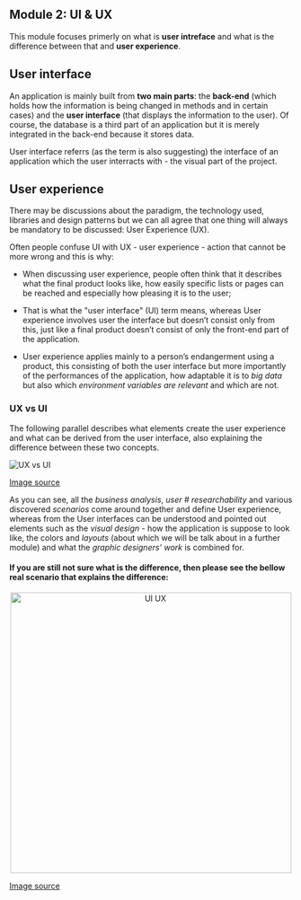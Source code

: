 
##  Module 2: UI & UX

This module focuses primerly on what is **user intreface** and what is the difference between that and **user experience**.

  

##  User interface

An application is mainly built from __two main parts__: the **back-end** (which holds how the information is being changed in methods and in certain cases) and the **user interface** (that displays the information to the user). Of course, the database is a third part of an application but it is merely integrated in the back-end because it stores data.

  

User interface referrs (as the term is also suggesting) the interface of an application which the user interracts with - the visual part of the project.

  

##  User experience

There may be discussions about the paradigm, the technology used, libraries and design patterns but we can all agree that one thing will always be mandatory to be discussed: User Experience (UX).

Often people confuse UI with UX - user experience - action that cannot be more wrong and this is why:

- When discussing user experience, people often think that it describes what the final product looks like, how easily specific lists or pages can be reached and especially how pleasing it is to the user;

- That is what the "user interface" (UI) term means, whereas User experience involves user the interface but doesn’t  consist  only  from  this,  just  like  a  final product doesn’t consist of only the front-end part of the application.

- User experience applies mainly to a person’s endangerment using a product, this consisting of both the user interface but more importantly of the performances of the application, how adaptable it is to _big data_ but also which _environment variables are relevant_ and which are not.

  

###  UX vs UI

The following parallel describes what elements create the user experience and what can be derived from the user interface, also explaining the difference between these two concepts.

  

![UX vs UI](https://github.com/microsoft-dx/xamarin-fundamentals-ui/blob/master/Images/ui-vs-ux.jpg?raw=true)

  

[Image source](https://www.devsaran.com/sites/default/files/styles/large/public/blogimages/knowing-the-difference-between-the-ux-and-ui-design.jpg?itok=w3QwKgRm)

  

As you can see, all the _business analysis_, _user # researchability_ and various discovered _scenarios_ come around together and define User experience, whereas from the User interfaces can be understood and pointed out elements such as the _visual design_ - how the application is suppose to look like, the colors and _layouts_ (about which we will be talk about in a further module) and what the _graphic designers' work_ is combined for.

  

####  If you are still not sure what is the difference, then please see the bellow real scenario that explains the difference:

<p align="center"><img width="500"  alt="UI UX"  src="https://github.com/microsoft-dx/xamarin-fundamentals-ui/blob/master/Images/ux-ui.jpg?raw=true"  margin=auto></p>

  

[Image source](https://www.techtic.com/wp-content/uploads/2014/12/UI-Vs-UX.jpg)